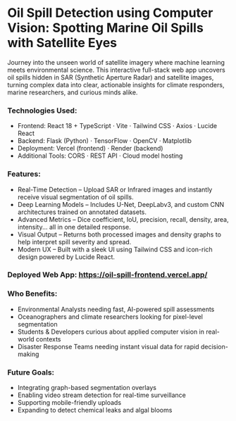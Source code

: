# Oil Spill Detection using Computer Vision: Spotting Marine Oil Spills with Satellite Eyes

Journey into the unseen world of satellite imagery where machine learning meets environmental science. This interactive full-stack web app uncovers oil spills hidden in SAR (Synthetic Aperture Radar) and satellite images, turning complex data into clear, actionable insights for climate responders, marine researchers, and curious minds alike.

### Technologies Used:
- Frontend: React 18 + TypeScript · Vite · Tailwind CSS · Axios · Lucide React
- Backend: Flask (Python) · TensorFlow · OpenCV · Matplotlib
- Deployment: Vercel (frontend) · Render (backend)
- Additional Tools: CORS · REST API · Cloud model hosting

### Features:
- Real-Time Detection – Upload SAR or Infrared images and instantly receive visual segmentation of oil spills.
- Deep Learning Models – Includes U-Net, DeepLabv3, and custom CNN architectures trained on annotated datasets.
- Advanced Metrics – Dice coefficient, IoU, precision, recall, density, area, intensity... all in one detailed response.
- Visual Output – Returns both processed images and density graphs to help interpret spill severity and spread.
- Modern UX – Built with a sleek UI using Tailwind CSS and icon-rich design powered by Lucide React.

### Deployed Web App: https://oil-spill-frontend.vercel.app/

### Who Benefits:
- Environmental Analysts needing fast, AI-powered spill assessments
- Oceanographers and climate researchers looking for pixel-level segmentation
- Students & Developers curious about applied computer vision in real-world contexts
- Disaster Response Teams needing instant visual data for rapid decision-making

### Future Goals:
- Integrating graph-based segmentation overlays
- Enabling video stream detection for real-time surveillance
- Supporting mobile-friendly uploads
- Expanding to detect chemical leaks and algal blooms
